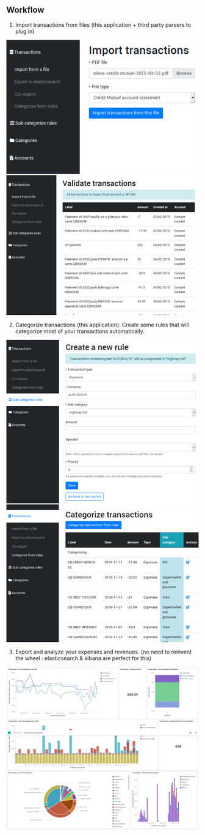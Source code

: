 Workflow
--------

1. Import transactions from files (this application + third party parsers to plug in)

![Import a file](import-transactions.png "Import a file")
![Validate transactions](validate-transactions.png "Validate transactions")

2. Categorize transactions (this application). Create some rules that will categorize most of your transactions automatically.

![Create a rule](create-rule.png "Create a rule")
![Categorize transactions](categorize-transactions.png "Categorize transactions")

3. Export and analyze your expenses and revenues. (no need to reinvent the wheel : elasticsearch & kibana are perfect for this)

![Kibana dashboard](kibana-dashboard.png "Kibana dashboard")

